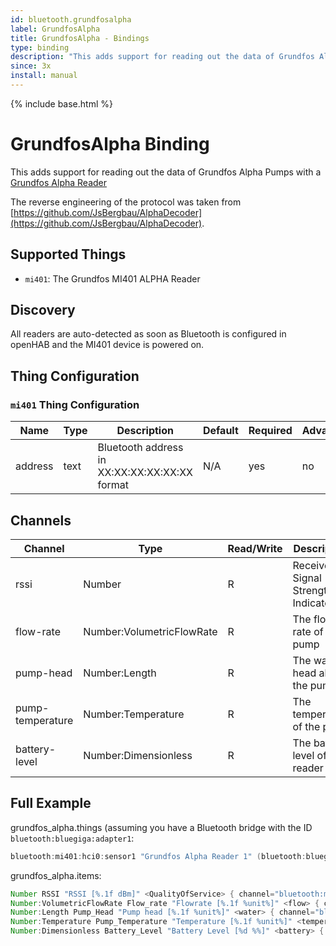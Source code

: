 ```yaml
---
id: bluetooth.grundfosalpha
label: GrundfosAlpha
title: GrundfosAlpha - Bindings
type: binding
description: "This adds support for reading out the data of Grundfos Alpha Pumps with a [Grundfos Alpha Reader](https://product-selection.grundfos.com/products/alpha-reader)"
since: 3x
install: manual
---
```


<!-- Attention authors: Do not edit directly. Please add your changes to the appropriate source repository -->

{% include base.html %}

# GrundfosAlpha Binding

This adds support for reading out the data of Grundfos Alpha Pumps with a [Grundfos Alpha Reader](https://product-selection.grundfos.com/products/alpha-reader)

The reverse engineering of the protocol was taken from [https://github.com/JsBergbau/AlphaDecoder](https://github.com/JsBergbau/AlphaDecoder).

## Supported Things

- `mi401`: The Grundfos MI401 ALPHA Reader

## Discovery

All readers are auto-detected as soon as Bluetooth is configured in openHAB and the MI401 device is powered on.

## Thing Configuration

### `mi401` Thing Configuration

| Name    | Type | Description                                   | Default | Required | Advanced |
|---------|------|-----------------------------------------------|---------|----------|----------|
| address | text | Bluetooth address in XX:XX:XX:XX:XX:XX format | N/A     | yes      | no       |

## Channels

| Channel          | Type                      | Read/Write | Description                        |
|------------------|---------------------------|------------|------------------------------------|
| rssi             | Number                    | R          | Received Signal Strength Indicator |
| flow-rate        | Number:VolumetricFlowRate | R          | The flow rate of the pump          |
| pump-head        | Number:Length             | R          | The water head above the pump      |
| pump-temperature | Number:Temperature        | R          | The temperature of the pump        |
| battery-level    | Number:Dimensionless      | R          | The battery level of the reader    |

## Full Example

grundfos_alpha.things (assuming you have a Bluetooth bridge with the ID `bluetooth:bluegiga:adapter1`:

```java
bluetooth:mi401:hci0:sensor1 "Grundfos Alpha Reader 1" (bluetooth:bluegiga:adapter1) [ address="12:34:56:78:9A:BC" ]
```

grundfos_alpha.items:

```java
Number RSSI "RSSI [%.1f dBm]" <QualityOfService> { channel="bluetooth:mi401:hci0:sensor1:rssi" }
Number:VolumetricFlowRate Flow_rate "Flowrate [%.1f %unit%]" <flow> { channel="bluetooth:mi401:hci0:sensor1:flow-rate" }
Number:Length Pump_Head "Pump head [%.1f %unit%]" <water> { channel="bluetooth:mi401:hci0:sensor1:pump-head" }
Number:Temperature Pump_Temperature "Temperature [%.1f %unit%]" <temperature> { channel="bluetooth:mi401:hci0:sensor1:pump-temperature" }
Number:Dimensionless Battery_Level "Battery Level [%d %%]" <battery> { channel="bluetooth:mi401:hci0:sensor1:battery-level" }
```

